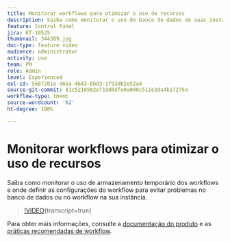 ```yaml
---
title: Monitorar workflows para otimizar o uso de recursos
description: Saiba como monitorar o uso do banco de dados de suas instâncias.
feature: Control Panel
jira: KT-10525
thumbnail: 344309.jpg
doc-type: feature video
audience: administrator
activity: use
team: PM
role: Admin
level: Experienced
exl-id: 5687281e-966a-4643-8bd3-1f930b2e52a4
source-git-commit: 81c5210502e719d6dfe0a000c511e3da4b17275a
workflow-type: tm+mt
source-wordcount: '62'
ht-degree: 100%

---
```


# Monitorar workflows para otimizar o uso de recursos

Saiba como monitorar o uso de armazenamento temporário dos workflows e onde definir as configurações do workflow para evitar problemas no banco de dados ou no workflow na sua instância.

>[!VIDEO](https://video.tv.adobe.com/v/344309/?learn=on){transcript=true}

Para obter mais informações, consulte a [documentação do produto](https://experienceleague.adobe.com/docs/control-panel/using/performance-monitoring/database-monitoring/workflow-monitoring.html?lang=pt-BR) e as [práticas recomendadas de workflow](https://experienceleague.adobe.com/docs/campaign-classic/using/automating-with-workflows/introduction/workflow-best-practices.html?lang=pt-BR).
